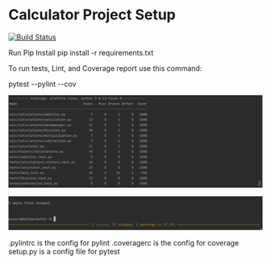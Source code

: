 # Calculator Project Setup
[![Build Status](https://app.travis-ci.com/Adityaj54/calc2.svg?branch=main)](https://app.travis-ci.com/Adityaj54/calc2)

Run Pip Install
pip install -r requirements.txt

To run tests, Lint, and Coverage report use this command:

pytest  --pylint --cov

![Screenshot](1.PNG)

![Screenshot](2.PNG)

.pylintrc is the config for pylint
.coveragerc is the config for coverage
setup.py is a config file for pytest
